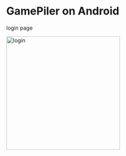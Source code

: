 # GamePiler on Android

login page

<img width="300" alt="login" src="https://user-images.githubusercontent.com/25112069/55452238-8fa0b580-558b-11e9-84cb-89d6d86934b5.png">